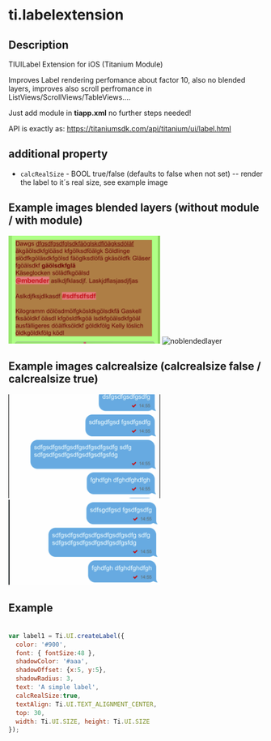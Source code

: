 # ti.labelextension

## Description

TIUILabel Extension for iOS (Titanium Module)

Improves Label rendering perfomance about factor 10,
also no blended layers, improves also scroll perfromance in ListViews/ScrollViews/TableViews....

Just add module in **tiapp.xml** no further steps needed!


API is exactly as:
https://titaniumsdk.com/api/titanium/ui/label.html

## additional property

* `calcRealSize` - BOOL true/false (defaults to false when not set) -- render the label to it´s real size, see example image

## Example images blended layers (without module / with module)
<img src="./assets/blendedlayer.png" width="300" alt="blendedlayer" /> <img src="./assets/noblendedlayerpng" width="300" alt="noblendedlayer" />

## Example images calcrealsize (calcrealsize false / calcrealsize true)
<img src="./assets/nocalcrealsize.png" width="300" alt="nocalcrealsize" /> <img src="./assets/calcrealsize.png" width="300" alt="calcrealsizetrue" />


## Example

```js

var label1 = Ti.UI.createLabel({
  color: '#900',
  font: { fontSize:48 },
  shadowColor: '#aaa',
  shadowOffset: {x:5, y:5},
  shadowRadius: 3,
  text: 'A simple label',
  calcRealSize:true,
  textAlign: Ti.UI.TEXT_ALIGNMENT_CENTER,
  top: 30,
  width: Ti.UI.SIZE, height: Ti.UI.SIZE
});
```

